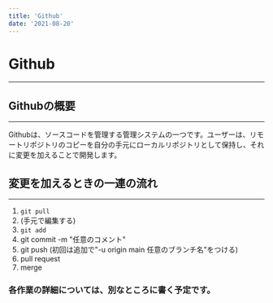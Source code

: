 ```yaml
---
title: 'Github'
date: '2021-08-20'
---
```


# Github
---

## Githubの概要
---

Githubは、ソースコードを管理する管理システムの一つです。ユーザーは、リモートリポジトリのコピーを自分の手元にローカルリポジトリとして保持し、それに変更を加えることで開発します。

## 変更を加えるときの一連の流れ
---

1. `git pull`
2. (手元で編集する)
3. `git add`
4. git commit -m "任意のコメント"
5. git push (初回は追加で"-u origin main 任意のブランチ名"をつける)
6. pull request
7. merge

### 各作業の詳細については、別なところに書く予定です。 